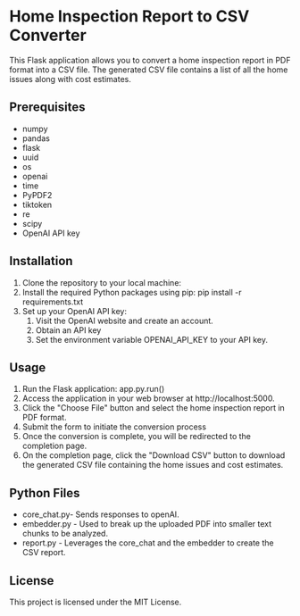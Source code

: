 # Home Inspection Report to CSV Converter
This Flask application allows you to convert a home inspection report in PDF format into a CSV file. The generated CSV file contains a list of all the home issues along with cost estimates.

## Prerequisites
* numpy
* pandas
* flask
* uuid
* os
* openai
* time
* PyPDF2
* tiktoken
* re
* scipy
* OpenAI API key

## Installation
1. Clone the repository to your local machine:
2. Install the required Python packages using pip: pip install -r requirements.txt
3. Set up your OpenAI API key:
   1. Visit the OpenAI website and create an account.
   2. Obtain an API key
   3. Set the environment variable OPENAI_API_KEY to your API key.

## Usage
1. Run the Flask application: app.py.run()
2. Access the application in your web browser at http://localhost:5000.
3. Click the "Choose File" button and select the home inspection report in PDF format.
4. Submit the form to initiate the conversion process
5. Once the conversion is complete, you will be redirected to the completion page.
6. On the completion page, click the "Download CSV" button to download the generated CSV file containing the home issues and cost estimates.

## Python Files
* core_chat.py- Sends responses to openAI.
* embedder.py - Used to break up the uploaded PDF into smaller text chunks to be analyzed.
* report.py - Leverages the core_chat and the embedder to create the CSV report.

## License
This project is licensed under the MIT License.

